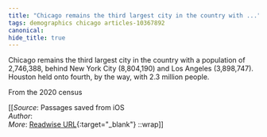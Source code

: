 ```yaml
---
title: "Chicago remains the third largest city in the country with ..."
tags: demographics chicago articles-10367892
canonical: 
hide_title: true
---
```


Chicago remains the third largest city in the country with a population of 2,746,388, behind New York City (8,804,190) and Los Angeles (3,898,747). Houston held onto fourth, by the way, with 2.3 million people.

From the 2020 census


[[_Source_: Passages saved from iOS<br>
_Author_: <br>
_More_: [Readwise URL](https://readwise.io/open/213713828){:target="_blank"}
::wrap]]